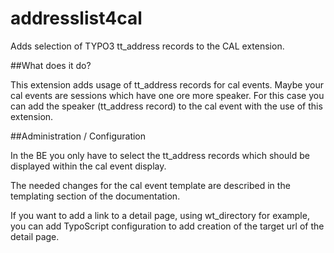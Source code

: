 # addresslist4cal
Adds selection of TYPO3 tt_address records to the CAL extension.

##What does it do?

This extension adds usage of tt_address records for cal events.
Maybe your cal events are sessions which have one ore more speaker.
For this case you can add the speaker (tt_address record) to the cal event with the use of this extension.

##Administration / Configuration

In the BE you only have to select the tt_address records which should be displayed within the cal event display.

The needed changes for the cal event template are described in the templating section of the documentation.

If you want to add a link to a detail page, using wt_directory for example, you can add TypoScript configuration to add creation of the target url of the detail page.
